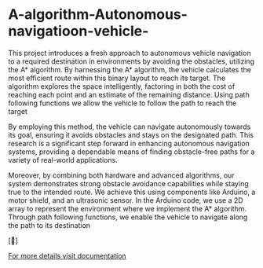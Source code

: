 # A-algorithm-Autonomous-navigatioon-vehicle-
This project introduces a fresh approach to autonomous vehicle navigation to a required
destination in environments by avoiding the obstacles, utilizing the A* algorithm. By harnessing the
A* algorithm, the vehicle calculates the most efficient route within this binary layout to reach its
target. The algorithm explores the space intelligently, factoring in both the cost of reaching each point
and an estimate of the remaining distance. Using path following functions we allow the vehicle to
follow the path to reach the target

By employing this method, the vehicle can navigate autonomously towards its goal, ensuring
it avoids obstacles and stays on the designated path. This research is a significant step forward in
enhancing autonomous navigation systems, providing a dependable means of finding obstacle-free
paths for a variety of real-world applications.

Moreover, by combining both hardware and advanced algorithms, our system demonstrates
strong obstacle avoidance capabilities while staying true to the intended route. We achieve this using
components like Arduino, a motor shield, and an ultrasonic sensor. In the Arduino code, we use a 2D
array to represent the environment where we implement the A* algorithm. Through path following
functions, we enable the vehicle to navigate along the path to its destination


[🐉]


[For more details visit documentation ](https://drive.google.com/file/d/12j-7yQPndvI09vNL99VdVxRqCRZR_NQ-/view?usp=drive_link)
